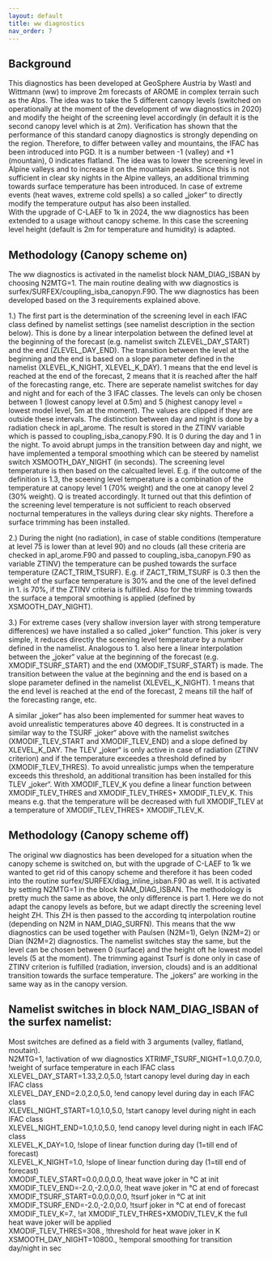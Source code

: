 ```yaml
---
layout: default
title: ww diagnostics
nav_order: 7
---
```


## Background

This diagnostics has been developed at GeoSphere Austria by Wastl and Wittmann (ww) to improve 2m forecasts of AROME in complex terrain such as the Alps. The idea was to take the 5 different canopy levels (switched on operationally at the moment of the development of ww diagnostics in 2020) and modify the height of the screening level accordingly (in default it is the second canopy level which is at 2m). Verification has shown that the performance of this standard canopy diagnostics is strongly depending on the region. Therefore, to differ between valley and mountains, the IFAC has been introduced into PGD. It is a number between -1 (valley) and +1 (mountain), 0 indicates flatland. The idea was to lower the screening level in Alpine valleys and to increase it on the mountain peaks. Since this is not sufficient in clear sky nights in the Alpine valleys, an additional trimming towards surface temperature has been introduced. In case of extreme events (heat waves, extreme cold spells) a so called „joker“ to directly modify the temperature output has also been installed.   
With the upgrade of C-LAEF to 1k in 2024, the ww diagnostics has been extended to a usage without canopy scheme. In this case the screening level height (default is 2m for temperature and humidity) is adapted.

## Methodology (Canopy scheme on)
The ww diagnostics is activated in the namelist block NAM_DIAG_ISBAN by choosing N2MTG=1. The main routine dealing with ww diagnostics is surfex/SURFEX/coupling_isba_canopyn.F90. 
The ww diagnostics has been developed based on the 3 requirements explained above.   

1.)	The first part is the determination of the screening level in each IFAC class defined by namelist settings (see namelist description in the section below). This is done by a linear interpolation between the defined level at the beginning of the forecast (e.g. namelist switch ZLEVEL_DAY_START) and the end (ZLEVEL_DAY_END). The transition between the level at the beginning and the end is based on a slope parameter defined in the namelist (XLEVEL_K_NIGHT, XLEVEL_K_DAY). 1 means that the end level is reached at the end of the forecast, 2 means that it is reached after the half of the forecasting range, etc. 
There are seperate namelist switches for day and night and for each of the 3 IFAC classes. The levels can only be chosen between 1 (lowest canopy level at 0.5m) and 5 (highest canopy level = lowest model level, 5m at the moment). The values are clipped if they are outside these intervals. The distinction between day and night is done by a radiation check in apl_arome. The result is stored in the ZTINV variable which is passed to coupling_isba_canopy.F90. It is 0 during the day and 1 in the night. To avoid abrupt jumps in the transition between day and night, we have implemented a temporal smoothing which can be steered by namelist switch XSMOOTH_DAY_NIGHT (in seconds). 
The screening level temperature is then based on the calcualted level. E.g. if the outcome of the definition is 1.3, the sceening level temperature is a combination of the temperature at canopy level 1 (70% weight) and the one at canopy level 2 (30% weight). Q is treated accordingly.
It turned out that this defintion of the screening level temperature is not sufficient to reach observed nocturnal temperatures in the valleys during clear sky nights. Therefore a surface trimming has been installed.

2.)	During the night (no radiation), in case of stable conditions (temperature at level 75 is lower than at level 90) and no clouds (all these criteria are checked in apl_arome.F90 and passed to coupling_isba_canopyn.F90 as variable ZTINV) the temperature can be pushed towards the surface temperature (ZACT_TRIM_TSURF). E.g. if ZACT_TRIM_TSURF is 0.3 then the weight of the surface temperature is 30% and the one of the level defined in 1. is 70%, if the ZTINV criteria is fulfilled. Also for the trimming towards the surface a temporal smoothing is applied (defined by XSMOOTH_DAY_NIGHT).

3.)	For extreme cases (very shallow inversion layer with strong temperature differences) we have installed a so called „joker“ function. This joker is very simple, it reduces directly the sceening level temperature by a number defined in the namelist. Analogous to 1. also here a linear interpolation between the „joker“ value at the beginning of the forecast (e.g. XMODIF_TSURF_START) and the end (XMODIF_TSURF_START) is made. The transition between the value at the beginning and the end is based on a slope parameter defined in the namelist (XLEVEL_K_NIGHT). 1 means that the end level is reached at the end of the forecast, 2 means till the half of the forecasting range, etc.

A similar „joker“ has also been implemented for summer heat waves to avoid unrealistic temperatures above 40 degrees. It is constructed in a similar way to the TSURF „joker“ above with the namelist switches (XMODIF_TLEV_START and XMODIF_TLEV_END) and a slope defined by XLEVEL_K_DAY. The TLEV „joker“ is only active in case of radiation (ZTINV criterion) and if the temperature exceedes a threshold defined by (XMODIF_TLEV_THRES). To avoid unrealistic jumps when the temperature exceeds this threshold, an additional transition has been installed for this TLEV „joker“. With XMODIF_TLEV_K you define a linear function between XMODIF_TLEV_THRES and XMODIF_TLEV_THRES+ XMODIF_TLEV_K. This means e.g. that the temperature will be decreased with full XMODIF_TLEV at a temperature of XMODIF_TLEV_THRES+ XMODIF_TLEV_K.

## Methodology (Canopy scheme off)
The original ww diagnostics has been developed for a situation when the canopy scheme is switched on, but with the upgrade of C-LAEF to 1k we wanted to get rid of this canopy scheme and therefore it has been coded into the routine surfex/SURFEX/diag_inline_isban.F90 as well. It is activated by setting N2MTG=1 in the block NAM_DIAG_ISBAN. 
The methodology is pretty much the same as above, the only difference is part 1. Here we do not adapt the canopy levels as before, but we adapt directly the screening level height ZH. This ZH is then passed to the according tq interpolation routine (depending on N2M in NAM_DIAG_SURFN). This means that the ww diagnostics can be used together with Paulsen (N2M=1), Gelyn (N2M=2) or Dian (N2M=2) diagnostics. The namelist switches stay the same, but the level can be chosen between 0 (surface) and the height oft he lowest model levels (5 at the moment). The trimming against Tsurf is done only in case of ZTINV criterion is fulfilled (radiation, inversion, clouds) and is an additional transition towards the surface temperature. 
The „jokers“ are working in the same way as in the canopy version.

## Namelist switches in block NAM_DIAG_ISBAN of the surfex namelist:
Most switches are defined as a field with 3 arguments (valley, flatland, moutain).  
   N2MTG=1,                      !activation of ww diagnostics
   XTRIMF_TSURF_NIGHT=1.0,0.7,0.0,          !weight of surface temperature in each IFAC class   
   XLEVEL_DAY_START=1.33,2.0,5.0,           !start canopy level during day in each IFAC class   
   XLEVEL_DAY_END=2.0,2.0,5.0,              !end canopy level during day in each IFAC class   
   XLEVEL_NIGHT_START=1.0,1.0,5.0,          !start canopy level during night in each IFAC class   
   XLEVEL_NIGHT_END=1.0,1.0,5.0,            !end canopy level during night in each IFAC class     
   XLEVEL_K_DAY=1.0,                        !slope of linear function during day (1=till end of forecast)  
   XLEVEL_K_NIGHT=1.0,                      !slope of linear function during day (1=till end of forecast)  
   XMODIF_TLEV_START=0.0,0.0,0.0,           !heat wave joker in °C at init  
   XMODIF_TLEV_END=-2.0,-2.0,0.0,           !heat wave joker in °C at end of forecast  
   XMODIF_TSURF_START=0.0,0.0,0.0,          !tsurf joker in °C at init  
   XMODIF_TSURF_END=-2.0,-2.0,0.0,          !tsurf joker in °C at end of forecast  
   XMODIF_TLEV_K=7.,                        !at XMODIF_TLEV_THRES+XMODIV_TLEV_K the full heat wave joker will be applied  
   XMODIF_TLEV_THRES=308.,                  !threshold for heat wave joker in K  
   XSMOOTH_DAY_NIGHT=10800.,                !temporal smoothing for transition day/night in sec  

